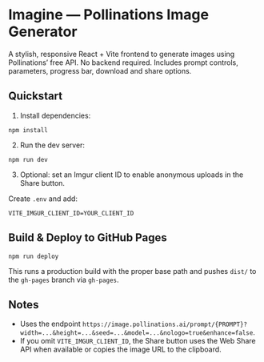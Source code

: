 # Imagine — Pollinations Image Generator

A stylish, responsive React + Vite frontend to generate images using Pollinations’ free API. No backend required. Includes prompt controls, parameters, progress bar, download and share options.

## Quickstart

1. Install dependencies:

```
npm install
```

2. Run the dev server:

```
npm run dev
```

3. Optional: set an Imgur client ID to enable anonymous uploads in the Share button.

Create `.env` and add:

```
VITE_IMGUR_CLIENT_ID=YOUR_CLIENT_ID
```

## Build & Deploy to GitHub Pages

```
npm run deploy
```

This runs a production build with the proper base path and pushes `dist/` to the `gh-pages` branch via `gh-pages`.

## Notes
- Uses the endpoint `https://image.pollinations.ai/prompt/{PROMPT}?width=...&height=...&seed=...&model=...&nologo=true&enhance=false`.
- If you omit `VITE_IMGUR_CLIENT_ID`, the Share button uses the Web Share API when available or copies the image URL to the clipboard.
